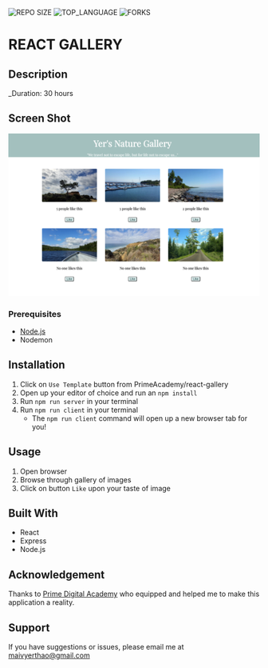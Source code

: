 
<!-- ![MIT LICENSE](https://img.shields.io/github/license/yyerthao/react-gallery.svg?style=flat-square) -->
![REPO SIZE](https://img.shields.io/github/repo-size/yyerthao/react-gallery.svg?style=flat-square)
![TOP_LANGUAGE](https://img.shields.io/github/languages/top/yyerthao/react-gallery.svg?style=flat-square)
![FORKS](https://img.shields.io/github/forks/yyerthao/react-gallery.svg?style=social)

# REACT GALLERY 

## Description

_Duration: 30 hours

## Screen Shot

![Gallery photo](screenshot1.png)

### Prerequisites

* [Node.js](https://nodejs.org/en/)
* Nodemon

## Installation

1. Click on `Use Template` button from PrimeAcademy/react-gallery
2. Open up your editor of choice and run an `npm install`
3. Run `npm run server` in your terminal
4. Run `npm run client` in your terminal
    - The `npm run client` command will open up a new browser tab for you!

## Usage

1. Open browser
2. Browse through gallery of images
3. Click on button `Like` upon your taste of image

## Built With

* React 
* Express
* Node.js


## Acknowledgement
Thanks to [Prime Digital Academy](www.primeacademy.io) who equipped and helped me to make this application a reality.

## Support
If you have suggestions or issues, please email me at [maivyerthao@gmail.com](www.google.com)